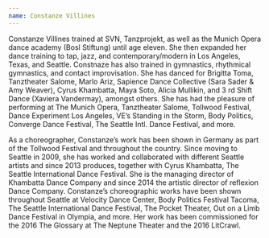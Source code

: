 ```yaml
---
name: Constanze Villines
---
```

Constanze Villines trained at SVN, Tanzprojekt, as well as the Munich Opera
dance academy (Bosl Stiftung) until age eleven. She then expanded her dance
training to tap, jazz, and contemporary/modern in Los Angeles, Texas, and
Seattle. Constnaze has also trained in gymnastics, rhythmical gymnastics, and
contact improvisation. She has danced for Brigitta Toma, Tanztheater Salome,
Marlo Ariz, Sapience Dance Collective (Sara Sader & Amy Weaver), Cyrus
Khambatta, Maya Soto, Alicia Mullikin, and 3 rd Shift Dance (Xaviera Vandermay),
amongst others. She has had the pleasure of performing at The Munich Opera,
Tanztheater Salome, Tollwood Festival, Dance Experiment Los Angeles, VE’s
Standing in the Storm, Body Politics, Converge Dance Festival, The Seattle Intl.
Dance Festival, and more. 

As a choreographer, Constanze’s work has been shown in Germany as part of
the Tollwood Festival and throughout the country. Since moving to Seattle in
2009, she has worked and collaborated with different Seattle artists and since
2013 produces, together with Cyrus Khambatta, The Seattle International Dance
Festival. She is the managing director of Khambatta Dance Company and since
2014 the artistic director of reflexion Dance Company. Constanze’s
choreographic works have been shown throughout Seattle at Velocity Dance
Center, Body Politics Festival Tacoma, The Seattle International Dance Festival,
The Pocket Theater, Out on a Limb Dance Festival in Olympia, and more. Her
work has been commissioned for the 2016 The Glossary at The Neptune Theater
and the 2016 LitCrawl.